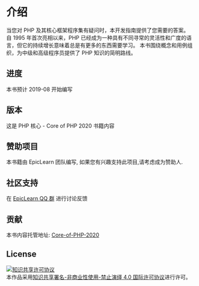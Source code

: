 # 介绍

当您对 PHP 及其核心框架程序集有疑问时，本开发指南提供了您需要的答案。  
自 1995 年首次亮相以来，PHP 已经成为一种具有不同寻常的灵活性和广度的语言，但它的持续增长意味着总是有更多的东西需要学习。
本书围绕概念和用例组织，为中级和高级程序员提供了 PHP 知识的简明路线。

## 进度

本书预计 2019-08 开始编写

## 版本

这是 PHP 核心 - Core of PHP 2020 书籍内容

## 赞助项目

本书籍由 EpicLearn 团队编写, 如果您有兴趣支持此项目,请考虑成为赞助人.

## 社区支持

在 [EpicLearn QQ 群](https://jq.qq.com/?_wv=1027&k=5T19zAw) 进行讨论反馈

## 贡献

本书内容托管地址: [Core-of-PHP-2020](https://github.com/EpicLearn/Core-of-PHP-2020)

## License

<a rel="license" href="http://creativecommons.org/licenses/by-nc-nd/4.0/"><img alt="知识共享许可协议" style="border-width:0" src="https://i.creativecommons.org/l/by-nc-nd/4.0/88x31.png" /></a><br />本作品采用<a rel="license" href="http://creativecommons.org/licenses/by-nc-nd/4.0/">知识共享署名-非商业性使用-禁止演绎 4.0 国际许可协议</a>进行许可。